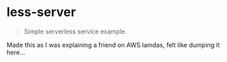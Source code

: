 # less-server 
> Simple serverless service example.

Made this as I was explaining a friend on AWS lamdas, felt like dumping it here...


